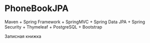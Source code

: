 # PhoneBookJPA
Maven + Spring Framework + SpringMVC + Spring Data JPA  + Spring Security + Thymeleaf + PostgreSQL + Bootstrap 

Записная книжка
